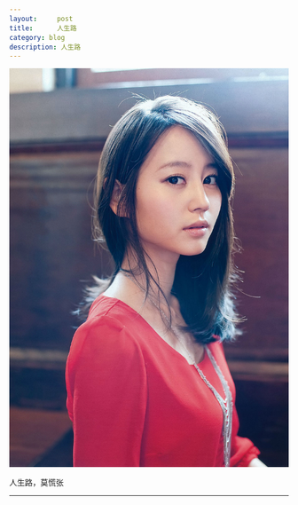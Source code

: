 ```yaml
---
layout:     post
title:      人生路
category: blog
description: 人生路
---
```


![cat](/media/files/2013/favorite.jpg)

人生路，莫慌张

---


